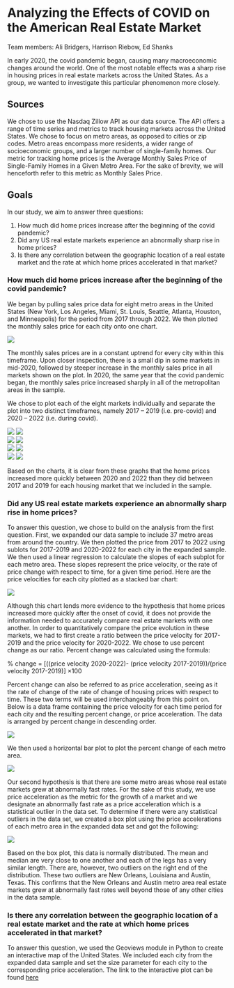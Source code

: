 # Analyzing the Effects of COVID on the American Real Estate Market

Team members: Ali Bridgers, Harrison Riebow, Ed Shanks

In early 2020, the covid pandemic began, causing many macroeconomic changes around the world. One of the most notable effects was a sharp rise in housing prices in real estate markets across the United States. As a group, we wanted to investigate this particular phenomenon more closely.<br>

## Sources
We chose to use the Nasdaq Zillow API as our data source. The API offers a range of time series and metrics to track housing markets across the United States. We chose to focus on metro areas, as opposed to cities or zip codes. Metro areas encompass more residents, a wider range of socioeconomic groups, and a larger number of single-family homes. Our metric for tracking home prices is the Average Monthly Sales Price of Single-Family Homes in a Given Metro Area. For the sake of brevity, we will henceforth refer to this metric as Monthly Sales Price.

## Goals
In our study, we aim to answer three questions:
1.	How much did home prices increase after the beginning of the covid pandemic?
2.	Did any US real estate markets experience an abnormally sharp rise in home prices?
3.	Is there any correlation between the geographic location of a real estate market and the rate at which home prices accelerated in that market?<br>

### How much did home prices increase after the beginning of the covid pandemic?
We began by pulling sales price data for eight metro areas in the United States (New York, Los Angeles, Miami, St. Louis, Seattle, Atlanta, Houston, and Minneapolis) for the period from 2017 through 2022. We then plotted the monthly sales price for each city onto one chart.<br>

![](output/city_overlay.png)<br>

The monthly sales prices are in a constant uptrend for every city within this timeframe. Upon closer inspection, there is a small dip in some markets in mid-2020, followed by steeper increase in the monthly sales price in all markets shown on the plot. In 2020, the same year that the covid pandemic began, the monthly sales price increased sharply in all of the metropolitan areas in the sample.<br>

We chose to plot each of the eight markets individually and separate the plot into two distinct timeframes, namely 2017 – 2019 (i.e. pre-covid) and 2020 – 2022 (i.e. during covid).<br>

![](output/Fig_Atlanta.png)
![](output/Fig_Houston.png)<br>
![](output/Fig_Los%20Angeles.png)
![](output/Fig_Miami.png)<br>
![](output/Fig_Minneapolis.png)
![](output/Fig_New%20York.png)<br>
![](output/Fig_Seattle.png)
![](output/Fig_St.%20Louis.png)<br>

Based on the charts, it is clear from these graphs that the home prices increased more quickly between 2020 and 2022 than they did between 2017 and 2019 for each housing market that we included in the sample.<br>

### Did any US real estate markets experience an abnormally sharp rise in home prices?
To answer this question, we chose to build on the analysis from the first question. First, we expanded our data sample to include 37 metro areas from around the country. We then plotted the price from 2017 to 2022 using sublots for 2017-2019 and 2020-2022 for each city in the expanded sample. We then used a linear regression to calculate the slopes of each subplot for each metro area. These slopes represent the price velocity, or the rate of price change with respect to time, for a given time period. Here are the price velocities for each city plotted as a stacked bar chart:

![](output/percent_change_stacked_bar.png)<br>

Although this chart lends more evidence to the hypothesis that home prices increased more quickly after the onset of covid, it does not provide the information needed to accurately compare real estate markets with one another. In order to quantitatively compare the price evolution in these markets, we had to first create a ratio between the price velocity for 2017-2019 and the price velocity for 2020-2022. We chose to use percent change as our ratio. Percent change was calculated using the formula:<br>

% change = [((price velocity 2020-2022)- (price velocity 2017-2019))/(price velocity 2017-2019)] ×100<br>

Percent change can also be referred to as price acceleration, seeing as it the rate of change of the rate of change of housing prices with respect to time. These two terms will be used interchangeably from this point on. Below is a data frame containing the price velocity for each time period for each city and the resulting percent change, or price acceleration. The data is arranged by percent change in descending order.<br>

![](output/rate_of_price_change_df.png)<br>

We then used a horizontal bar plot to plot the percent change of each metro area.<br>

![](output/percent_change_bar.png)<br>

Our second hypothesis is that there are some metro areas whose real estate markets grew at abnormally fast rates. For the sake of this study, we use price acceleration as the metric for the growth of a market and we designate an abnormally fast rate as a price acceleration which is a statistical outlier in the data set. To determine if there were any statistical outliers in the data set, we created a box plot using the price accelerations of each metro area in the expanded data set and got the following:<br>

![](output/box_plot.png)<br>

Based on the box plot, this data is normally distributed. The mean and median are very close to one another and each of the legs has a very similar length. There are, however, two outliers on the right end of the distribution. These two outliers are New Orleans, Louisiana and Austin, Texas. This confirms that the New Orleans and Austin metro area real estate markets grew at abnormally fast rates well beyond those of any other cities in the data sample.<br>

### Is there any correlation between the geographic location of a real estate market and the rate at which home prices accelerated in that market?
To answer this question, we used the Geoviews module in Python to create an interactive map of the United States. We included each city from the expanded data sample and set the size parameter for each city to the corresponding price acceleration. The link to the interactive plot can be found [here](https://sites.google.com/view/mapplot/home)<br>




